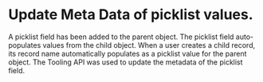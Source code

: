 # Update Meta Data of picklist values.
A picklist field has been added to the parent object.
The picklist field auto-populates values from the child object.
When a user creates a child record, its record name automatically populates as a picklist value for the parent object.
The Tooling API was used to update the metadata of the picklist field.
